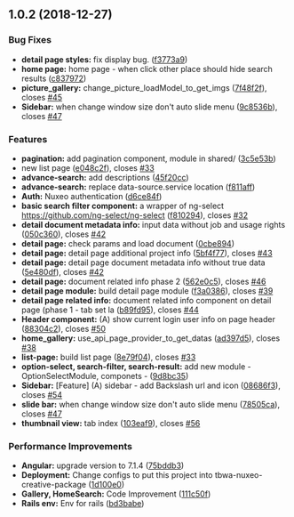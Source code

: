 <a name="1.0.2"></a>
## 1.0.2 (2018-12-27)


### Bug Fixes

* **detail page styles:** fix display bug. ([f3773a9](http://git+git@gitlab-ssh-eu.factory.tools:WTG-Dev/tbwa-creative-website/commits/f3773a9))
* **home page:** home page - when click other place should hide search results ([c837972](http://git+git@gitlab-ssh-eu.factory.tools:WTG-Dev/tbwa-creative-website/commits/c837972))
* **picture_gallery:** change_picture_loadModel_to_get_imgs ([7f48f2f](http://git+git@gitlab-ssh-eu.factory.tools:WTG-Dev/tbwa-creative-website/commits/7f48f2f)), closes [#45](http://git+git@gitlab-ssh-eu.factory.tools:WTG-Dev/tbwa-creative-website/issues/45)
* **Sidebar:** when change window size don't auto slide menu ([9c8536b](http://git+git@gitlab-ssh-eu.factory.tools:WTG-Dev/tbwa-creative-website/commits/9c8536b)), closes [#47](http://git+git@gitlab-ssh-eu.factory.tools:WTG-Dev/tbwa-creative-website/issues/47)


### Features

* **pagination:** add pagination component, module in shared/ ([3c5e53b](http://git+git@gitlab-ssh-eu.factory.tools:WTG-Dev/tbwa-creative-website/commits/3c5e53b))
* new list page ([e048c2f](http://git+git@gitlab-ssh-eu.factory.tools:WTG-Dev/tbwa-creative-website/commits/e048c2f)), closes [#33](http://git+git@gitlab-ssh-eu.factory.tools:WTG-Dev/tbwa-creative-website/issues/33)
* **advance-search:** add descriptions ([45f20cc](http://git+git@gitlab-ssh-eu.factory.tools:WTG-Dev/tbwa-creative-website/commits/45f20cc))
* **advance-search:** replace data-source.service location ([f811aff](http://git+git@gitlab-ssh-eu.factory.tools:WTG-Dev/tbwa-creative-website/commits/f811aff))
* **Auth:** Nuxeo authentication ([d6ce84f](http://git+git@gitlab-ssh-eu.factory.tools:WTG-Dev/tbwa-creative-website/commits/d6ce84f))
* **basic search filter component:** a wrapper of ng-select https://github.com/ng-select/ng-select ([f810294](http://git+git@gitlab-ssh-eu.factory.tools:WTG-Dev/tbwa-creative-website/commits/f810294)), closes [#32](http://git+git@gitlab-ssh-eu.factory.tools:WTG-Dev/tbwa-creative-website/issues/32)
* **detail document metadata info:** input data without job and usage rights ([050c360](http://git+git@gitlab-ssh-eu.factory.tools:WTG-Dev/tbwa-creative-website/commits/050c360)), closes [#42](http://git+git@gitlab-ssh-eu.factory.tools:WTG-Dev/tbwa-creative-website/issues/42)
* **detail page:** check params and load document ([0cbe894](http://git+git@gitlab-ssh-eu.factory.tools:WTG-Dev/tbwa-creative-website/commits/0cbe894))
* **detail page:** detail page additional project info ([5bf4f77](http://git+git@gitlab-ssh-eu.factory.tools:WTG-Dev/tbwa-creative-website/commits/5bf4f77)), closes [#43](http://git+git@gitlab-ssh-eu.factory.tools:WTG-Dev/tbwa-creative-website/issues/43)
* **detail page:** detail page document metadata info without true data ([5e480df](http://git+git@gitlab-ssh-eu.factory.tools:WTG-Dev/tbwa-creative-website/commits/5e480df)), closes [#42](http://git+git@gitlab-ssh-eu.factory.tools:WTG-Dev/tbwa-creative-website/issues/42)
* **detail page:** document related info phase 2 ([562e0c5](http://git+git@gitlab-ssh-eu.factory.tools:WTG-Dev/tbwa-creative-website/commits/562e0c5)), closes [#46](http://git+git@gitlab-ssh-eu.factory.tools:WTG-Dev/tbwa-creative-website/issues/46)
* **detail page module:** build detail page module ([f3a0386](http://git+git@gitlab-ssh-eu.factory.tools:WTG-Dev/tbwa-creative-website/commits/f3a0386)), closes [#39](http://git+git@gitlab-ssh-eu.factory.tools:WTG-Dev/tbwa-creative-website/issues/39)
* **detail page related info:** document related info component on detail page (phase 1 - tab set la ([b89fd95](http://git+git@gitlab-ssh-eu.factory.tools:WTG-Dev/tbwa-creative-website/commits/b89fd95)), closes [#44](http://git+git@gitlab-ssh-eu.factory.tools:WTG-Dev/tbwa-creative-website/issues/44)
* **Header component:** (A) show current login user info on page header ([88304c2](http://git+git@gitlab-ssh-eu.factory.tools:WTG-Dev/tbwa-creative-website/commits/88304c2)), closes [#50](http://git+git@gitlab-ssh-eu.factory.tools:WTG-Dev/tbwa-creative-website/issues/50)
* **home_gallery:** use_api_page_provider_to_get_datas ([ad397d5](http://git+git@gitlab-ssh-eu.factory.tools:WTG-Dev/tbwa-creative-website/commits/ad397d5)), closes [#38](http://git+git@gitlab-ssh-eu.factory.tools:WTG-Dev/tbwa-creative-website/issues/38)
* **list-page:** build list page ([8e79f04](http://git+git@gitlab-ssh-eu.factory.tools:WTG-Dev/tbwa-creative-website/commits/8e79f04)), closes [#33](http://git+git@gitlab-ssh-eu.factory.tools:WTG-Dev/tbwa-creative-website/issues/33)
* **option-select, search-filter, search-result:** add new module - OptionSelectModule,  componets - ([9d8bc35](http://git+git@gitlab-ssh-eu.factory.tools:WTG-Dev/tbwa-creative-website/commits/9d8bc35))
* **Sidebar:** [Feature] (A) sidebar - add Backslash url and icon ([08686f3](http://git+git@gitlab-ssh-eu.factory.tools:WTG-Dev/tbwa-creative-website/commits/08686f3)), closes [#54](http://git+git@gitlab-ssh-eu.factory.tools:WTG-Dev/tbwa-creative-website/issues/54)
* **slide bar:** when change window size don't auto slide menu ([78505ca](http://git+git@gitlab-ssh-eu.factory.tools:WTG-Dev/tbwa-creative-website/commits/78505ca)), closes [#47](http://git+git@gitlab-ssh-eu.factory.tools:WTG-Dev/tbwa-creative-website/issues/47)
* **thumbnail view:** tab index ([103eaf9](http://git+git@gitlab-ssh-eu.factory.tools:WTG-Dev/tbwa-creative-website/commits/103eaf9)), closes [#56](http://git+git@gitlab-ssh-eu.factory.tools:WTG-Dev/tbwa-creative-website/issues/56)


### Performance Improvements

* **Angular:** upgrade version to 7.1.4 ([75bddb3](http://git+git@gitlab-ssh-eu.factory.tools:WTG-Dev/tbwa-creative-website/commits/75bddb3))
* **Deployment:** Change configs to put this project into tbwa-nuxeo-creative-package ([1d100e0](http://git+git@gitlab-ssh-eu.factory.tools:WTG-Dev/tbwa-creative-website/commits/1d100e0))
* **Gallery, HomeSearch:** Code Improvement ([111c50f](http://git+git@gitlab-ssh-eu.factory.tools:WTG-Dev/tbwa-creative-website/commits/111c50f))
* **Rails env:** Env for rails ([bd3babe](http://git+git@gitlab-ssh-eu.factory.tools:WTG-Dev/tbwa-creative-website/commits/bd3babe))



